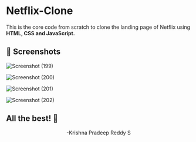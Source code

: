 # Netflix-Clone
This is the core code from scratch to clone the landing page of Netflix using **HTML, CSS and JavaScript.**

## 📸 Screenshots
![Screenshot (199)](https://user-images.githubusercontent.com/90108144/200103951-bb4ea678-dd5d-4057-9861-349473f200e2.png)




![Screenshot (200)](https://user-images.githubusercontent.com/90108144/200103955-9c1a0924-7182-408b-a8ed-7bdf9c8fb9b6.png)


![Screenshot (201)](https://user-images.githubusercontent.com/90108144/200103959-6accd226-3bc1-4c9b-89de-cc84881b849c.png)


![Screenshot (202)](https://user-images.githubusercontent.com/90108144/200103968-0fbf81c9-e879-4f58-a3ee-0632f3ea08fe.png)

## All the best! 🥇

<p align="center">
-Krishna Pradeep Reddy S

</p>
